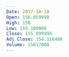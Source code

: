 ```yaml
---
Date: 2017-10-10
Open: 156.059998
High: 158
Low: 155.100006
Close: 155.899994
Adj Close: 154.116486
Volume: 15617000
---
```

